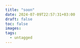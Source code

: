 ```yaml
---
title: "soon"
date: 2024-07-09T22:57:31+03:00
draft: false
toc: false
images:
tags:
  - untagged
---
```


